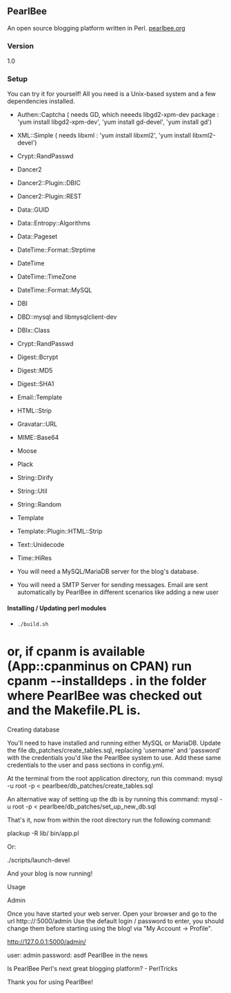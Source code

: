 ## PearlBee
An open source blogging platform written in Perl. [pearlbee.org](http://pearlbee.org/)
### Version
1.0

### Setup
You can try it for yourself! All you need is a Unix-based system and a few dependencies installed.

- Authen::Captcha ( needs GD, which neeeds libgd2-xpm-dev package : 'yum install libgd2-xpm-dev', 'yum install gd-devel', 'yum install gd')
- XML::Simple ( needs libxml : 'yum install libxml2', 'yum install libxml2-devel')
- Crypt::RandPasswd
- Dancer2
- Dancer2::Plugin::DBIC
- Dancer2::Plugin::REST
- Data::GUID
- Data::Entropy::Algorithms
- Data::Pageset
- DateTime::Format::Strptime
- DateTime
- DateTime::TimeZone
- DateTime::Format::MySQL
- DBI
- DBD::mysql and libmysqlclient-dev
- DBIx::Class
- Crypt::RandPasswd
- Digest::Bcrypt
- Digest::MD5
- Digest::SHA1
- Email::Template
- HTML::Strip
- Gravatar::URL
- MIME::Base64
- Moose
- Plack
- String::Dirify
- String::Util
- String::Random
- Template
- Template::Plugin::HTML::Strip
- Text::Unidecode
- Time::HiRes

- You will need a MySQL/MariaDB server for the blog's database.
- You will need a SMTP Server for sending messages. Email are sent automatically by PearlBee in different scenarios like adding a new user

#### Installing / Updating perl modules

- `./build.sh`
 # or, if cpanm is available (App::cpanminus on CPAN) run cpanm --installdeps . in the folder where PearlBee was checked out and the Makefile.PL is.

Creating database

You'll need to have installed and running either MySQL or MariaDB. Update the file db_patches/create_tables.sql, replacing 'username' and 'password' with the credentials you'd like the PearlBee system to use. Add these same credentials to the user and pass sections in config.yml.

At the terminal from the root application directory, run this command: mysql -u root -p &lt; pearlbee/db_patches/create_tables.sql

An alternative way of setting up the db is by running this command: mysql -u root -p &lt; pearlbee/db_patches/set_up_new_db.sql

That's it, now from within the root directory run the following command:

plackup -R lib/ bin/app.pl

Or:

./scripts/launch-devel

And your blog is now running!

Usage

Admin

Once you have started your web server. Open your browser and go to the url http:://:5000/admin Use the default login / password to enter, you should change them before starting using the blog! via "My Account -> Profile".

http://127.0.0.1:5000/admin/

user:     admin
password: asdf
PearlBee in the news

Is PearlBee Perl's next great blogging platform? - PerlTricks

Thank you for using PearlBee!
